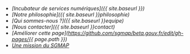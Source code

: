 - <i class="large blue home icon"/> [Incubateur de services numériques]({{ site.baseurl }})
- <i class="large yellow idea icon"/> [Notre philosophie]({{ site.baseurl }}philosophie)
- <i class="large green users icon"/> [Qui sommes-nous ?]({{ site.baseurl }}equipe)
- <i class="large mail icon"/> [Nous contacter]({{ site.baseurl }}contact)
- <i class="large red write icon"/> [Améliorer cette page](https://github.com/sgmap/beta.gouv.fr/edit/gh-pages/{{ page.path }})
- <i class="large university icon"/> [Une mission du SGMAP](http://modernisation.gouv.fr)
